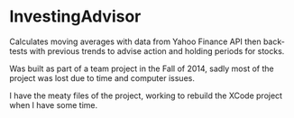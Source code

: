 # InvestingAdvisor

Calculates moving averages with data from Yahoo Finance API then back-tests with previous trends to advise action and holding periods for stocks.

Was built as part of a team project in the Fall of 2014, sadly most of the project was lost due to time and computer issues.

I have the meaty files of the project, working to rebuild the XCode project when I have some time.